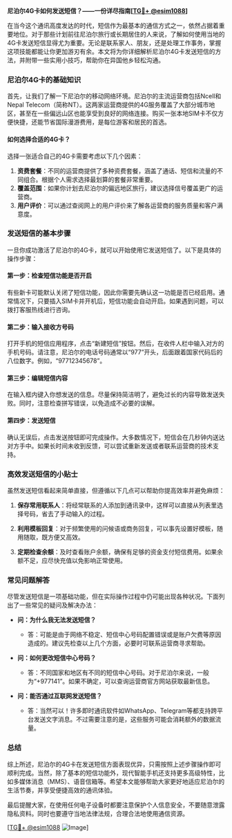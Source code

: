 **尼泊尔4G卡如何发送短信？——一份详尽指南[[TG💪+ @esim1088](https://t.me/s/esim1088)]**

在当今这个通讯高度发达的时代，短信作为最基本的通信方式之一，依然占据着重要地位。对于那些计划前往尼泊尔旅行或长期居住的人来说，了解如何使用当地的4G卡发送短信显得尤为重要。无论是联系家人、朋友，还是处理工作事务，掌握这项技能都能让你更加游刃有余。本文将为你详细解析尼泊尔4G卡发送短信的方法，并附带一些实用小技巧，帮助你在异国他乡轻松沟通。

### 尼泊尔4G卡的基础知识

首先，让我们了解一下尼泊尔的移动网络环境。尼泊尔的主流运营商包括Ncell和Nepal Telecom（简称NT）。这两家运营商提供的4G服务覆盖了大部分城市地区，甚至在一些偏远山区也能享受到良好的网络连接。购买一张本地SIM卡不仅方便快捷，还能节省国际漫游费用，是每位游客和居民的首选。

#### 如何选择合适的4G卡？

选择一张适合自己的4G卡需要考虑以下几个因素：
1. **资费套餐**：不同的运营商提供了多种资费套餐，涵盖了通话、短信和流量的不同组合。根据个人需求选择最划算的套餐非常重要。
2. **覆盖范围**：如果你计划去尼泊尔的偏远地区旅行，建议选择信号覆盖更广的运营商。
3. **用户评价**：可以通过查阅网上的用户评价来了解各运营商的服务质量和客户满意度。

### 发送短信的基本步骤

一旦你成功激活了尼泊尔的4G卡，就可以开始使用它发送短信了。以下是具体的操作步骤：

#### 第一步：检查短信功能是否开启

有些新卡可能默认关闭了短信功能，因此你需要先确认这一功能是否已经启用。通常情况下，只要插入SIM卡并开机后，短信功能会自动开启。如果遇到问题，可以拨打客服热线进行咨询。

#### 第二步：输入接收方号码

打开手机的短信应用程序，点击“新建短信”按钮。然后，在收件人栏中输入对方的手机号码。请注意，尼泊尔的电话号码通常以“977”开头，后面跟着国家代码后的八位数字。例如，“97712345678”。

#### 第三步：编辑短信内容

在输入框内键入你想发送的信息。尽量保持简洁明了，避免过长的内容导致发送失败。同时，注意检查拼写错误，以免造成不必要的误解。

#### 第四步：发送短信

确认无误后，点击发送按钮即可完成操作。大多数情况下，短信会在几秒钟内送达对方手中。如果长时间未收到反馈，可以尝试重新发送或者联系运营商的技术支持。

### 高效发送短信的小贴士

虽然发送短信看起来简单直接，但遵循以下几点可以帮助你提高效率并避免麻烦：

1. **保存常用联系人**：将经常联系的人添加到通讯录中，这样可以直接从列表里选择号码，省去了手动输入的过程。
   
2. **利用模板回复**：对于频繁使用的问候语或商务回复，可以事先设置好模板，随用随取，既方便又高效。

3. **定期检查余额**：及时查看账户余额，确保有足够的资金支付短信费用。如果余额不足，应尽快充值以免影响正常使用。

### 常见问题解答

尽管发送短信是一项基础功能，但在实际操作过程中仍可能出现各种状况。下面列出了一些常见的疑问及解决办法：

- **问：为什么我无法发送短信？**
  - 答：可能是由于网络不稳定、短信中心号码配置错误或是账户欠费等原因造成的。建议先检查以上几个方面，必要时可联系运营商寻求帮助。

- **问：如何更改短信中心号码？**
  - 答：不同国家和地区有不同的短信中心号码。对于尼泊尔来说，一般为“+977141”。如果不确定，可以查询运营商官方网站获取最新信息。

- **问：能否通过互联网发送短信？**
  - 答：当然可以！许多即时通讯软件如WhatsApp、Telegram等都支持跨平台发送文字消息。不过需要注意的是，这些服务可能会消耗额外的数据流量。

### 总结

综上所述，尼泊尔的4G卡在发送短信方面表现优异，只需按照上述步骤操作即可顺利完成。当然，除了基本的短信功能外，现代智能手机还支持更多高级特性，比如多媒体消息（MMS）、语音信箱等。希望本文能够帮助大家更好地适应尼泊尔的生活节奏，并享受便捷高效的通讯体验。

最后提醒大家，在使用任何电子设备时都要注意保护个人信息安全，不要随意泄露隐私资料。同时也要遵守当地法律法规，合理合法地使用通信资源。

[[TG💪+ @esim1088](https://t.me/s/esim1088) ![Image](https://i.postimg.cc/4NQfJmqS/Snipaste-2025-05-13-00-14-12.png)]